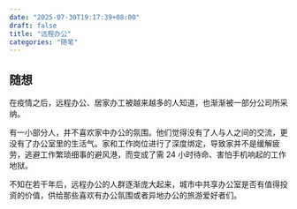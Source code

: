```yaml
---
date: "2025-07-30T19:17:39+08:00"
draft: false
title: "远程办公"
categories: "随笔"
---
```


## 随想

在疫情之后，远程办公、居家办工被越来越多的人知道，也渐渐被一部分公司所采纳。

有一小部分人，并不喜欢家中办公的氛围。他们觉得没有了人与人之间的交流，更没有了办公室里的生活气。家和工作岗位进行了深度绑定，导致家并不是缓解疲劳，逃避工作繁琐细事的避风港，而变成了需 24 小时待命、害怕手机响起的工作地狱。

不知在若干年后，远程办公的人群逐渐庞大起来，城市中共享办公室是否有值得投资的价值，供给那些喜欢有办公氛围或者异地办公的旅游爱好者们。

